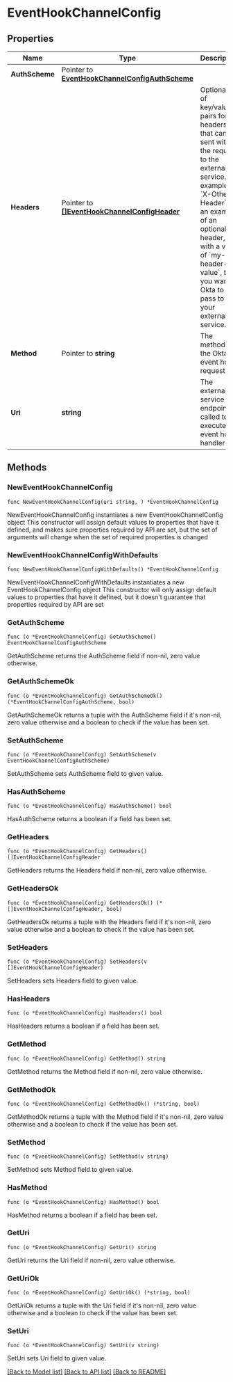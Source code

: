 # EventHookChannelConfig

## Properties

Name | Type | Description | Notes
------------ | ------------- | ------------- | -------------
**AuthScheme** | Pointer to [**EventHookChannelConfigAuthScheme**](EventHookChannelConfigAuthScheme.md) |  | [optional] 
**Headers** | Pointer to [**[]EventHookChannelConfigHeader**](EventHookChannelConfigHeader.md) | Optional list of key/value pairs for headers that can be sent with the request to the external service. For example, &#x60;X-Other-Header&#x60; is an example of an optional header, with a value of &#x60;my-header-value&#x60;, that you want Okta to pass to your external service. | [optional] 
**Method** | Pointer to **string** | The method of the Okta event hook request | [optional] [readonly] 
**Uri** | **string** | The external service endpoint called to execute the event hook handler | 

## Methods

### NewEventHookChannelConfig

`func NewEventHookChannelConfig(uri string, ) *EventHookChannelConfig`

NewEventHookChannelConfig instantiates a new EventHookChannelConfig object
This constructor will assign default values to properties that have it defined,
and makes sure properties required by API are set, but the set of arguments
will change when the set of required properties is changed

### NewEventHookChannelConfigWithDefaults

`func NewEventHookChannelConfigWithDefaults() *EventHookChannelConfig`

NewEventHookChannelConfigWithDefaults instantiates a new EventHookChannelConfig object
This constructor will only assign default values to properties that have it defined,
but it doesn't guarantee that properties required by API are set

### GetAuthScheme

`func (o *EventHookChannelConfig) GetAuthScheme() EventHookChannelConfigAuthScheme`

GetAuthScheme returns the AuthScheme field if non-nil, zero value otherwise.

### GetAuthSchemeOk

`func (o *EventHookChannelConfig) GetAuthSchemeOk() (*EventHookChannelConfigAuthScheme, bool)`

GetAuthSchemeOk returns a tuple with the AuthScheme field if it's non-nil, zero value otherwise
and a boolean to check if the value has been set.

### SetAuthScheme

`func (o *EventHookChannelConfig) SetAuthScheme(v EventHookChannelConfigAuthScheme)`

SetAuthScheme sets AuthScheme field to given value.

### HasAuthScheme

`func (o *EventHookChannelConfig) HasAuthScheme() bool`

HasAuthScheme returns a boolean if a field has been set.

### GetHeaders

`func (o *EventHookChannelConfig) GetHeaders() []EventHookChannelConfigHeader`

GetHeaders returns the Headers field if non-nil, zero value otherwise.

### GetHeadersOk

`func (o *EventHookChannelConfig) GetHeadersOk() (*[]EventHookChannelConfigHeader, bool)`

GetHeadersOk returns a tuple with the Headers field if it's non-nil, zero value otherwise
and a boolean to check if the value has been set.

### SetHeaders

`func (o *EventHookChannelConfig) SetHeaders(v []EventHookChannelConfigHeader)`

SetHeaders sets Headers field to given value.

### HasHeaders

`func (o *EventHookChannelConfig) HasHeaders() bool`

HasHeaders returns a boolean if a field has been set.

### GetMethod

`func (o *EventHookChannelConfig) GetMethod() string`

GetMethod returns the Method field if non-nil, zero value otherwise.

### GetMethodOk

`func (o *EventHookChannelConfig) GetMethodOk() (*string, bool)`

GetMethodOk returns a tuple with the Method field if it's non-nil, zero value otherwise
and a boolean to check if the value has been set.

### SetMethod

`func (o *EventHookChannelConfig) SetMethod(v string)`

SetMethod sets Method field to given value.

### HasMethod

`func (o *EventHookChannelConfig) HasMethod() bool`

HasMethod returns a boolean if a field has been set.

### GetUri

`func (o *EventHookChannelConfig) GetUri() string`

GetUri returns the Uri field if non-nil, zero value otherwise.

### GetUriOk

`func (o *EventHookChannelConfig) GetUriOk() (*string, bool)`

GetUriOk returns a tuple with the Uri field if it's non-nil, zero value otherwise
and a boolean to check if the value has been set.

### SetUri

`func (o *EventHookChannelConfig) SetUri(v string)`

SetUri sets Uri field to given value.



[[Back to Model list]](../README.md#documentation-for-models) [[Back to API list]](../README.md#documentation-for-api-endpoints) [[Back to README]](../README.md)


